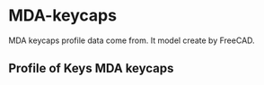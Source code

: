 # MDA-keycaps
MDA keycaps profile data come from. It model create by FreeCAD.

## Profile of Keys MDA keycaps

